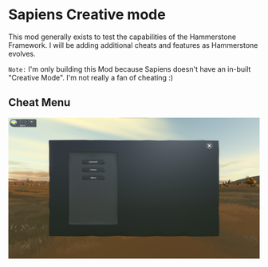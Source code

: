 # Sapiens Creative mode

This mod generally exists to test the capabilities of the Hammerstone Framework. I will be adding additional cheats and features as Hammerstone evolves.

`Note:` I'm only building this Mod because Sapiens doesn't have an in-built "Creative Mode". I'm not really a fan of cheating :)

## Cheat Menu

![](cheat_menu.png)
